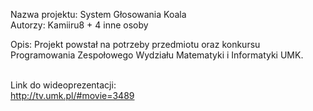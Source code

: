 Nazwa projektu: System Głosowania Koala<br/>
Autorzy: Kamiiru8 + 4 inne osoby<br/><be/>


Opis: Projekt powstał na potrzeby przedmiotu oraz konkursu Programowania Zespołowego Wydziału Matematyki i Informatyki UMK.<br/><br/>

Link do wideoprezentacji:<br/>
http://tv.umk.pl/#movie=3489
